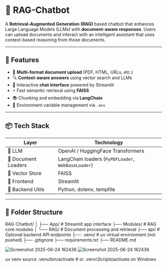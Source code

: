 # 🤖 RAG-Chatbot

A **Retrieval-Augmented Generation (RAG)** based chatbot that enhances Large Language Models (LLMs) with **document-aware responses**. Users can upload documents and interact with an intelligent assistant that uses context-based reasoning from those documents.

---

## 🚀 Features

- 📄 **Multi-format document upload** (PDF, HTML, URLs, etc.)
- 🔍 **Context-aware answers** using vector search and LLMs
- 💬 Interactive **chat interface** powered by Streamlit
- ⚡ Fast semantic retrieval using **FAISS**
- 📚 Chunking and embedding via **LangChain**
- 🔐 Environment variable management via `.env`

---

## 📦 Tech Stack

| Layer           | Technology                             |
|----------------|-----------------------------------------|
| 🧠 LLM          | OpenAI / HuggingFace Transformers       |
| 📄 Document Loaders | LangChain loaders (`PyPDFLoader`, `WebBaseLoader`) |
| 🔎 Vector Store | FAISS                                  |
| 💬 Frontend     | Streamlit                              |
| 🧰 Backend Utils| Python, dotenv, tempfile                |

---

## 📁 Folder Structure

RAG-Chatbot/
│
├── App/ # Streamlit app interface
├── Modules/ # RAG core modules
│ └── RAG/ # Document processing and retrieval
├── api/ # Optional backend API endpoints
├── .venv/ # uv virtual environment (not pushed)
├── .gitignore
├── requirements.txt
├── README.md

![Screenshot 2025-06-24 162436](https://github.com/user-attachments/assets/9592ca01-a113-42c8-bcfc-adacc39ae9c0)
![Screenshot 2025-06-24 162436](https://github.com/user-attachments/assets/9592ca01-a113-42c8-bcfc-adacc39ae9c0)




uv venv
source .venv/bin/activate  # or .venv\Scripts\activate on Windows

